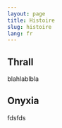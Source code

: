 ```yaml
---
layout: page
title: Histoire
slug: histoire
lang: fr
---
```


<h2 id="Thrall">Thrall</h2>

blahlablbla

<h2 id="Onyxia">Onyxia</h2>

fdsfds
